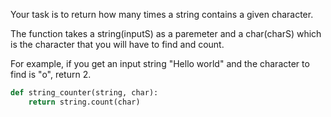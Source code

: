 Your task is to return how many times a string contains a given character.

The function takes a string(inputS) as a paremeter and a char(charS) which is the character that you will have to find and count.

For example, if you get an input string "Hello world" and the character to find is "o", return 2.
```python
def string_counter(string, char):
    return string.count(char)
```
